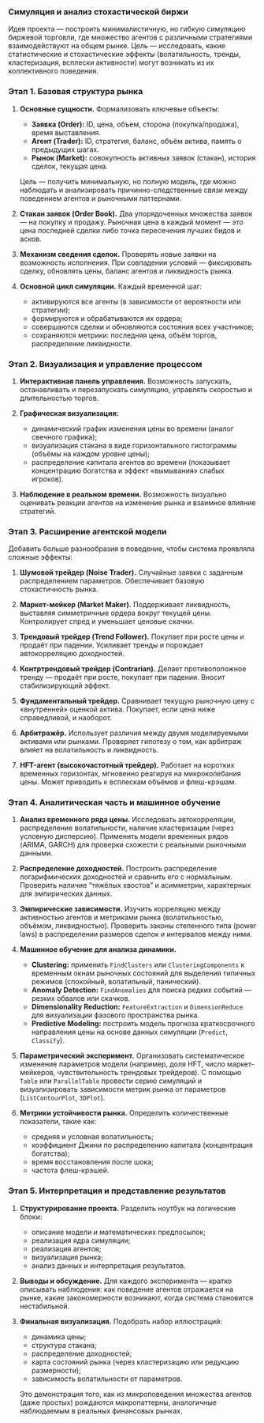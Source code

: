### **Симуляция и анализ стохастической биржи**

Идея проекта — построить минималистичную, но гибкую симуляцию биржевой торговли, где множество агентов с различными стратегиями взаимодействуют на общем рынке. Цель — исследовать, какие статистические и стохастические эффекты (волатильность, тренды, кластеризация, всплески активности) могут возникать из их коллективного поведения.

### Этап 1. Базовая структура рынка

1. **Основные сущности.**
   Формализовать ключевые объекты:

   * **Заявка (Order):** ID, цена, объем, сторона (покупка/продажа), время выставления.
   * **Агент (Trader):** ID, стратегия, баланс, объём актива, память о предыдущих шагах.
   * **Рынок (Market):** совокупность активных заявок (стакан), история сделок, текущая цена.

   Цель — получить минимальную, но полную модель, где можно наблюдать и анализировать причинно-следственные связи между поведением агентов и рыночными паттернами.

2. **Стакан заявок (Order Book).**
   Два упорядоченных множества заявок — на покупку и продажу.
   Рыночная цена в каждый момент — это цена последней сделки либо точка пересечения лучших бидов и асков.

3. **Механизм сведения сделок.**
   Проверять новые заявки на возможность исполнения. При совпадении условий — фиксировать сделку, обновлять цены, баланс агентов и ликвидность рынка.

4. **Основной цикл симуляции.**
   Каждый временной шаг:

   * активируются все агенты (в зависимости от вероятности или стратегии);
   * формируются и обрабатываются их ордера;
   * совершаются сделки и обновляются состояния всех участников;
   * сохраняются метрики: последняя цена, объём торгов, распределение ликвидности.

### Этап 2. Визуализация и управление процессом

1. **Интерактивная панель управления.**
   Возможность запускать, останавливать и перезапускать симуляцию, управлять скоростью и длительностью торгов.

2. **Графическая визуализация:**

   * динамический график изменения цены во времени (аналог свечного графика);
   * визуализация стакана в виде горизонтального гистограммы (объёмы на каждом уровне цены);
   * распределение капитала агентов во времени (показывает концентрацию богатства и эффект «вымывания» слабых игроков).

3. **Наблюдение в реальном времени.**
   Возможность визуально оценивать реакции агентов на изменение рынка и взаимное влияние стратегий.

### Этап 3. Расширение агентской модели

Добавить больше разнообразия в поведение, чтобы система проявляла сложные эффекты:

1. **Шумовой трейдер (Noise Trader).**
   Случайные заявки с заданным распределением параметров. Обеспечивает базовую стохастичность рынка.

2. **Маркет-мейкер (Market Maker).**
   Поддерживает ликвидность, выставляя симметричные ордера вокруг текущей цены. Контролирует спред и уменьшает ценовые скачки.

3. **Трендовый трейдер (Trend Follower).**
   Покупает при росте цены и продаёт при падении. Усиливает тренды и порождает автокорреляцию доходностей.

4. **Контртрендовый трейдер (Contrarian).**
   Делает противоположное тренду — продаёт при росте, покупает при падении. Вносит стабилизирующий эффект.

5. **Фундаментальный трейдер.**
   Сравнивает текущую рыночную цену с «внутренней» оценкой актива. Покупает, если цена ниже справедливой, и наоборот.

6. **Арбитражёр.**
   Использует различия между двумя моделируемыми активами или рынками. Проверяет гипотезу о том, как арбитраж влияет на волатильность и ликвидность.

7. **HFT-агент (высокочастотный трейдер).**
   Работает на коротких временных горизонтах, мгновенно реагируя на микроколебания цены. Может приводить к всплескам объёмов и флеш-крэшам.

### Этап 4. Аналитическая часть и машинное обучение

1. **Анализ временного ряда цены.**
   Исследовать автокорреляции, распределение волатильности, наличие кластеризации (через условную дисперсию).
   Применить модели временных рядов (ARIMA, GARCH) для проверки схожести с реальными рыночными данными.

2. **Распределение доходностей.**
   Построить распределение логарифмических доходностей и сравнить его с нормальным.
   Проверить наличие “тяжёлых хвостов” и асимметрии, характерных для эмпирических данных.

3. **Эмпирические зависимости.**
   Изучить корреляцию между активностью агентов и метриками рынка (волатильностью, объёмом, ликвидностью).
   Проверить законы степенного типа (power laws) в распределении размеров сделок и интервалов между ними.

4. **Машинное обучение для анализа динамики.**

   * **Clustering:** применить `FindClusters` или `ClusteringComponents` к временным окнам рыночных состояний для выделения типичных режимов (спокойный, волатильный, панический).
   * **Anomaly Detection:** `FindAnomalies` для поиска редких событий — резких обвалов или скачков.
   * **Dimensionality Reduction:** `FeatureExtraction` и `DimensionReduce` для визуализации фазового пространства рынка.
   * **Predictive Modeling:** построить модель прогноза краткосрочного направления цены на основе данных симуляции (`Predict`, `Classify`).

5. **Параметрический эксперимент.**
   Организовать систематическое изменение параметров модели (например, доля HFT, число маркет-мейкеров, чувствительность трендовых трейдеров).
   С помощью `Table` или `ParallelTable` провести серию симуляций и визуализировать зависимости метрик рынка от параметров (`ListContourPlot`, `3DPlot`).

6. **Метрики устойчивости рынка.**
   Определить количественные показатели, такие как:

   * средняя и условная волатильность;
   * коэффициент Джини по распределению капитала (концентрация богатства);
   * время восстановления после шока;
   * частота флеш-крэшей.

### Этап 5. Интерпретация и представление результатов

1. **Структурирование проекта.**
   Разделить ноутбук на логические блоки:

   * описание модели и математических предпосылок;
   * реализация ядра симуляции;
   * реализация агентов;
   * визуализация рынка;
   * анализ данных и интерпретация результатов.

2. **Выводы и обсуждение.**
   Для каждого эксперимента — кратко описывать наблюдения: как поведение агентов отражается на рынке, какие закономерности возникают, когда система становится нестабильной.

3. **Финальная визуализация.**
   Подобрать набор иллюстраций:

   * динамика цены;
   * структура стакана;
   * распределение доходностей;
   * карта состояний рынка (через кластеризацию или редукцию размерности);
   * зависимость волатильности от параметров.


   Это демонстрация того, как из микроповедения множества агентов (даже простых) рождаются макропаттерны, аналогичные наблюдаемым в реальных финансовых рынках.
